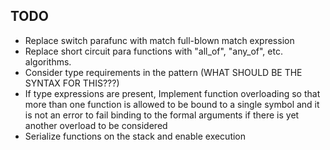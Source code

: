 TODO
----
- Replace switch parafunc with match full-blown match expression
- Replace short circuit para functions with "all\_of", "any\_of", etc. algorithms.
- Consider type requirements in the pattern (WHAT SHOULD BE THE SYNTAX FOR THIS???)
- If type expressions are present, Implement function overloading so that more than one function is allowed
  to be bound to a single symbol and it is not an error to fail binding to the formal arguments if there
  is yet another overload to be considered
- Serialize functions on the stack and enable execution
